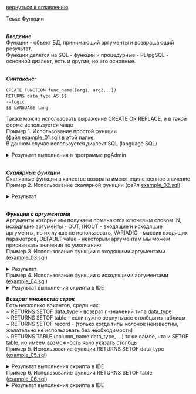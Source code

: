 <a href="README.md">вернуться к оглавлению</a><br>

Тема: Функции <br><br>

**_Введение_**<br>
Функции - объект БД, принимающий аргументы и возвращающий результат.<br>
Функции делятся на SQL - функции и процедурные - PL/pgSQL - основной диалект,
есть и другие, но это основные.<br><br>

**_Синтаксис:_**
```
CREATE FUNCTION func_name([arg1, arg2...]) 
RETURNS data_type AS $$
--logic
$$ LANGUAGE lang
```
Также можно использовать выражение CREATE OR REPLACE, и в такой форме используется чаще <br>
Пример 1. Использование простой функции <br>
(файл <a href="example_01.sql">example_01.sql</a>) в этой папке. <br>
В данном случае используется диалект SQL (language SQL)
<details>
<summary>Результат выполнения в программе pgAdmin</summary>
<img src="example_01.png">
</details>
<br>

**_Скалярные функции_**<br>
Скалярные функции в качестве возврата имеют единственное значение <br>
Пример 2. Использование скалярной функции 
(файл <a href="example_02.sql">example_02.sql</a>).

<details>
<summary>Результат</summary>
<img src="example_02.png">
</details>
<br>

**_Функции с аргументами_**<br>
Аргументы которые мы получаем помечаются ключевым словом IN, 
исходящие аргументы - OUT, INOUT - входящие и исходящие аргументы, 
но их лучше не использовать, VARIADIC - массив входящих параметров, 
DEFAULT value - некоторым аргументам мы можем присваивать значения 
по умолчанию<br> 
Пример 3. Использование функции с входящими аргументами 
(<a href="example_03.sql">example_03.sql</a>)

<details>
<summary>Результат</summary>
<img src="example_03.png">
</details>
Пример 4. Использование функции с исходящими аргументами 
(<a href="example_04.sql">example_04.sql</a>)

<details>
<summary>Результат выполнения скрипта в IDE</summary>
<img src="example_04.png">
</details>

**_Возврат множества строк_**<br>
Есть несколько вриантов, среди них:<br>
~ RETURNS SETOF data_type - возврат n-значений типа data_type <br>
~ RETURNS SETOF table - если нужно вернуть все столбцы из таблицы<br>
~ RETURNS SETOF record - (только когда типы колонок неизвестны, 
желательно не использовать без необходимости)<br>
~ RETURNS TABLE (column_name data_type, ...) тоже самое, что и SETOF table,
но имеем возможность явно указать столбцы <br>
Пример 5. Использование функции RETURNS SETOF data_type 
(<a href="example_05.sql">example_05.sql</a>)

<details>
<summary>Результат выполнения скрипта в IDE</summary>
<img src="example_05.png">
</details>
Пример 6. Использование функции RETURNS SETOF table 
(<a href="example_06.sql">example_06.sql</a>)

<details>
<summary>Результат выполнения скрипта в IDE</summary>
<img src="example_06.png">
</details>
